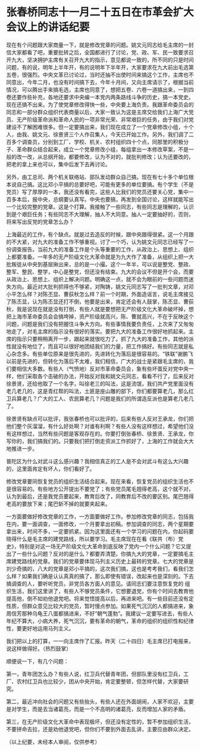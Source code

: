 # 张春桥同志十一月二十五日在市革会扩大会议上的讲话纪要

现在有个问题跟大家商量一下，就是修改党章的问题。姚文元同志给毛主席的一封信大家都看了吧，重要批转之后，全国都进行了讨论，党、政、军、民一致要求召开九大，坚决拥护主席有关召开九大的指示，意见都说一致的，所不同的只是时间问题，有的说，明年上半年开，有的说明年下半年开，大家要求在九大前出毛选第五卷，很强烈。中央文革已讨论过，当时还抽不出使时间来搞这个工作，主席也不同意出，今年二月，也没有时间搞下去，今年十月间，又向主席请示了，根据当前情况，可以腾出手来搞毛选，主席也同意了，想把五卷、六卷一道搞出来，一到四卷还要作些补充，各地还要求中央编一本党内两条路线斗争的历史，搞一本党史。现在还搞不出来。为了使党章修改得快一些，中央要上海负责。我跟革命委员会的同志和一部分群众组织代表商量以后，大家一致认为这是主席交给我们上海广大党员、无产阶级革命派和革命人民的一项非常光荣、非常艰巨的任务，由于我们对党建设不了解困难很多。但一定要搞出来，我们现在成立了一个党章修改小组，十个人，由我、姚文元、徐景贤三个人作召集人，今天已开始工作。另外，我们调了二百多个调查员，分别到工厂、学校、机关、农村组织四十个点，同那里的积极分子、革命群众结合起来，成立一个党章修改小组，每组拿出一本修改草案，不是一般的改一改，从总纲开始，都要修改，认为不对的，就批判修改；认为还要改的，把老的拿上来也可以，集中后发下去再讨论。

另外，由工总司、两个机关联络站、部队发动群众自己搞，现在有七十多个单位根本说自己搞。这比邓小平搞的总要好吧，可能有更多的单位要搞。有个学生（不是党员）写了厚厚的一本，我还没有看完，这些人比我们的党员还要关心党，集中一百多本后，报中央，总纲要认真写。中央也要搞，再发到全国讨论，这样就能写出一个比较完整的党章。这是个打算。我接触了一些同志，有些同志是理解的，认识到是个艰巨任务；有些同志不大理解，抽人不大同意。抽人一定要抽好的，否则，将来写出反党的党章怎么办？

上海最近的工作，有个缺点。就是过去造反的时候，跟中央跟得很紧。这一个月跟的不大紧，对九大的准备工作不够重视。讨了一个巧，认为姚文元同志已经写了一份调查报告。当前九大的准备工作是个头等重要的工作，从政治上、思想上、组织上都要准备。一年多的无产阶级文化大革命就是为九大作了准备，从组织上把一大批叛徒从中央到基层揪出来，总的是一小撮。这个一年半，可以说是整党、整政、整军、整民、整学，中心是整党，但还没有结束。九大的会议不但是开个会，而要从政治上、思想上、组织上解决问题。明确这一点，就不会为眼前的一些问题而迷失方向。最近对大批判抓得也不够紧，对陶铸，姚文元同志写了一批判文章，对邓小平怎么样？对陈丕显、曹荻秋怎么样？前一个时期，外面造谣言，说毛主席接见了陈丕显，认为陈丕显还打不倒，他要是出来，肯定还会有人鼓掌，陈丕显、曹荻秋，我是说现在就是没有打倒，有些人就是要想把无产阶级文化大革命破坏掉，想把上海市革命委员会会搞垮掉，资产阶级就高兴，陈、曹就高兴，不在于反映这个问题，问题是我们没有把握住斗争大方向。有些事情我要负责任，上次来了又匆匆地走了，对毛主席的指示没有很好的落实。要把九大的准备工作很好地抓起来。主席的指示只要稍稍离开一步，跟起来就很吃力了。抓了九大的准备工作，其他的派性就没有地位了，而且可以很好地团结我们的力量，把工作搞好。有些同志就是私心杂念多。有些单位原来是很先进的，先进转化为落后是很容易的。“铁联”谢鹏飞以前是先进的，但转化为落后不太难，我们相信，广大的战士是紧跟毛主席的，我们要相信大多数。有些人（气愤地）反对市革命委员会，象有些坏蛋反对党中央一样，他们采取各个击破的办法，开始反对我和姚文元同志，看看不行了，后来反对徐景贤，还给他取了一个名字，叫徐老三的叫法，这是流氓，我们共产党里面没有老几老几的，这是青红帮的叫法，土匪是座山雕的部下，你们都要算老几，那么红卫兵算老几？广大的工人、农民算老几？问题是我们的所谓造反派也是算老几老几了。

徐景贤有缺点可以批评，我张春桥也可以批评的，后来有些人反对王承龙，你们把他们整个灰溜溜，有什么好处啊？对谁有利啊？有些人没有这样想过，希望他们没有这样想过，当然有些问题是客观存在的。你要打倒张春桥、徐景贤、王承龙，你写你的，我们搞我们的。只要我们把打倒走资派工作抓好了，上海的工作就会大大地推进一步。

普陀区为什么对武斗这么感兴趣？我相信真正的工人是不会对武斗有这么大兴趣的，这里面肯定有坏人，你们看好了。

修改党章要同恢复党员的组织生活结合起来。现在来看，恢复党员的组织生活也不是很容易的。有些地方公开提出不要党了；有些党员尾毛翘得老高，这个就不对，认为到最后，还是我党员要起来，教育后改了，同教育后不改的要区别。尾巴翘得老高的要放下来；尾巴斩不掉的就要夹起来。

一方面要做好修改党章的工作，一方面要做好工作。参加修改党章的同志，包括我在内，要一面调查，一面修改，一个月要拿出初稿。参加调查的同志，两个星期要拿出来，时间不多，一定要抓紧。因为这里面还有一个学习的问题在内，你起码要晓得什么是毛主席的建党路线，所以要学习。毛主席现在在看《联共（布）党史》，特别是对这一场无产阶级文化大革命到底反映了党内一个什么问题？它又提出了一些什么问题？反对的是什么？都要弄清楚。你搞九大的党章，一定要搞毛主席建党路线的党章。我们的党章要体现马列主义历史上最转的党章。七大的党章是刘少奇搞的，八大的党章是邓小平搞的，这次我们搞，这也是考考我们，看我们怎么样？如果我们确是认认真真的搞了，那么即使有错误，改起来也是深刻的。下去搞调查的人，要听听党员，非党员各方面人的意见。请同志们要注意恢复党的 组织生活，我们这里讲了，有些人不够党员条件，它想要退党，你有个时间去教育他提高他，倒不如劝他退党吧。将来觉悟提高以后，再进来吧。有一些目前还没有定性质，但群众意见比较大的党员，暂时慢点参加。如果死气沉沉的人都搞进来，象周信芳那种乌龟王八蛋都搞进来，不好“朝气蓬勃”。我建议一定要写进去，有些人年纪不算大，小病大养，死气沉沉，要有革命的朝气，革命的组织的组织性和纪律性，要更好地运用马列主义。

我们把以上的打算，一一向主席作了汇报。昨天（二十四日）毛主席已打电报来，说这样做得好。（热烈鼓掌）

顺便说一下，有几个问题：

第一，青年团怎么办？有些人说，红卫兵代替青年团，但部队里没有红卫兵，工厂、农村红卫兵也比较少，团从中央开始，肯定要整顿，但怎样代替，大家要研究。

第二，最近冲向社会的问题又有些抬头，有些人还在外面胡闹，人家不欢迎，主要是对学生，而是去当诸葛亮，而是一个不高明的诸葛亮，反而增加人家的矛盾。

第三，在无产阶级文化大革命中表现极坏，但还没有定性的，暂不参加组织生活，不要拼命去拉，还是劝他退党吧，但你们不要到外面去乱讲，主要应由群众决定。

（以上纪要，未经本人审阅，仅供参考）